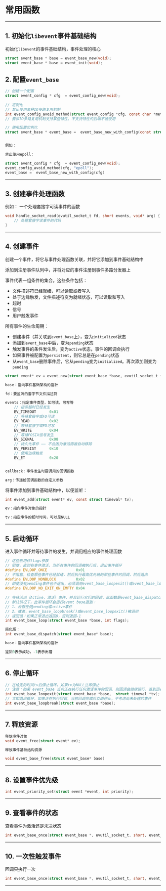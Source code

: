 # 常用函数

---

## 1. 初始化`libevent`事件基础结构

初始化`libevent`的事件基础结构，事件处理的核心

```c
struct event_base * base = event_base_new(void);
struct event_base * base = event_init(void);
```

## 2. 配置`event_base`

```c
// 创建一个配置
struct event_config * cfg  = event_config_new(void);
 
// 定制化
// 禁止使用某种IO多路复用机制
int event_config_avoid_method(struct event_config *cfg, const char *method);
// 要求IO多路复用机制支持某些特性，不支持特性的后端不被使用

// 使用配置实例化
struct event_base * event_base =  event_base_new_with_config(const struct event_config *cfg);


例如：

禁止使用epoll：

struct event_config * cfg  = event_config_new(void);
event_config_avoid_method(cfg, "epoll");
event_base =  event_base_new_with_config(cfg)
```

---

## 3. 创建事件处理函数

例如：
一个处理套接字可读事件的函数

```c
void handle_socket_read(evutil_socket_t fd, short events, void* arg) {
    // 处理套接字读事件的代码
}

```

---

## 4. 创建事件

创建一个事件，将它与事件处理函数关联，并将它添加到事件基础结构中

添加到注册事件队列中，并将对应的事件注册到事件多路分发器上

事件代表一组条件的集合，这些条件包括：

- 文件描述符已经就绪，可以读取或者写入
- 处于边缘触发，文件描述符变为就绪状态，可以读取和写入
- 超时
- 信号
- 用户触发事件

所有事件的生命周期：

- 创建事件（并关联到`event_base`上），变为`initialized`状态
- 添加到`event_base`中后，变为`pending`状态
- 触发事件的条件发生后，变为`active`状态，事件的回调会执行
- 如果事件被配置为`persistent`，则它总是在`pending`状态
- 从`event_base`删除事件后，它从`pending`变为`initialized`。再次添加则变为`pending`

```c
struct event* ev = event_new(struct event_base *base, evutil_socket_t fd, short events, void (*cb)(evutil_socket_t, short, void *), void *arg)

base：指向事件基础架构的指针

fd：要监听的套字节文件描述符

events：指定事件类型，如可读，可写等
    // 指示超时已经发生
    EV_TIMEOUT      0x01
    // 等待套接字或FD可读
    EV_READ         0x02
    // 等待套接字或FD可写
    EV_WRITE        0x04
    // 等待POSIX信号发生
    EV_SIGNAL       0x08
    // 持久化事件 —— 不会因为激活而被自动移除
    EV_PERSIST      0x10
    // 使用边缘触发 
    EV_ET           0x20


callback：事件发生时要调用的回调函数

arg：传递给回调函数的自定义参数
```

将事件添加到事件基础结构中，以便监听：

```c
int event_add(struct event* ev, const struct timeval* tv);

ev：指向事件对象的指针

tv：指定事件的超时时间，可以是NULL
```

---

## 5. 启动循环

进入事件循环并等待事件的发生，并调用相应的事件处理函数

```c
// 这些宏用作flags参数
// 阻塞，直到有事件激活，当所有事件的回调被执行后，退出事件循环
#define EVLOOP_ONCE             0x01
// 不阻塞，检查那些事件已经就绪，然后执行最高优先级的那些事件的回调，然后退出
#define EVLOOP_NONBLOCK         0x02
// 即使没有pending事件也不退出，必须调用event_base_loopexit()或event_base_loopbreak()来退出
#define EVLOOP_NO_EXIT_ON_EMPTY 0x04
 
// 等待活动（Active，激活）事件，并且运行它们的回调，此函数是event_base_dispatch()更灵活的版本
// 默认情况下，此事件循环会运行event base直到：
// 1、没有任何pending或active事件
// 2、或者，event_base_loopbreak()或event_base_loopexit()被调用
// 返回值：如果正常退出返回0，否则返回-1
int event_base_loop(struct event_base *base, int flags);

简化版：
int event_base_dispatch(struct event_base* base);

base：指向事件基础架构的指针

返回0表示成功，-1表示出错
```

---

## 6. 停止循环

```c
// 在给定的时间tv后停止循环，如果tv为NULL立即停止
// 注意：如果 event_base 当前正在执行任何激活事件的回调，则回调会继续运行，直到运行完所有激活事件的回调之才停止
int event_base_loopexit(struct event_base *base,  struct timeval *tv);
// 立即退出循环，如果正在执行回调，当前回调完成后立即停止，不考虑尚未处理的事件
int event_base_loopbreak(struct event_base *base);
```

---

## 7. 释放资源

```c
释放事件对象
void event_free(struct event* ev);

释放事件基础结构资源

void event_base_free(struct event_base* base)
```

---

## 8. 设置事件优先级

```c
int event_priority_set(struct event *event, int priority);
```

---

## 9. 查看事件的状态

查看事件为激活还是未决状态

```c
int event_base_once(struct event_base *, evutil_socket_t, short, event_callback_fn, void *, const struct timeval *);
```

---

## 10. 一次性触发事件

回调只执行一次

```c
int event_base_once(struct event_base *, evutil_socket_t, short, event_callback_fn, void *, const struct timeval *);
```

---

